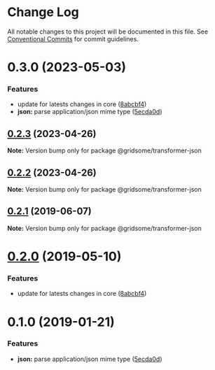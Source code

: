 # Change Log

All notable changes to this project will be documented in this file.
See [Conventional Commits](https://conventionalcommits.org) for commit guidelines.

# 0.3.0 (2023-05-03)


### Features

* update for latests changes in core ([8abcbf4](https://github.com/gridsome/gridsome/tree/master/packages/transformer-json/commit/8abcbf46910a9e5e470a95ff1bf5a1b5b98ac15e))
* **json:** parse application/json mime type ([5ecda0d](https://github.com/gridsome/gridsome/tree/master/packages/transformer-json/commit/5ecda0d12eef496739e9c1bfca29a77cc95b019d))





## [0.2.3](https://github.com/gridsome/gridsome/tree/master/packages/transformer-json/compare/@gridsome/transformer-json@0.2.2...@gridsome/transformer-json@0.2.3) (2023-04-26)

**Note:** Version bump only for package @gridsome/transformer-json





## [0.2.2](https://github.com/gridsome/gridsome/tree/master/packages/transformer-json/compare/@gridsome/transformer-json@0.2.1...@gridsome/transformer-json@0.2.2) (2023-04-26)

**Note:** Version bump only for package @gridsome/transformer-json





## [0.2.1](https://github.com/gridsome/gridsome/tree/master/packages/transformer-json/compare/@gridsome/transformer-json@0.2.0...@gridsome/transformer-json@0.2.1) (2019-06-07)

**Note:** Version bump only for package @gridsome/transformer-json





# [0.2.0](https://github.com/gridsome/gridsome/tree/master/packages/transformer-json/compare/@gridsome/transformer-json@0.1.0...@gridsome/transformer-json@0.2.0) (2019-05-10)


### Features

* update for latests changes in core ([8abcbf4](https://github.com/gridsome/gridsome/tree/master/packages/transformer-json/commit/8abcbf4))





<a name="0.1.0"></a>
# 0.1.0 (2019-01-21)


### Features

* **json:** parse application/json mime type ([5ecda0d](https://github.com/gridsome/gridsome/tree/master/packages/transformer-json/commit/5ecda0d))
